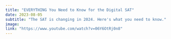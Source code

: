 ```yaml
---
title: "EVERYTHING You Need to Know for the Digital SAT"
date: 2023-08-05
subtitle: "The SAT is changing in 2024. Here's what you need to know."
image: 
link: "https://www.youtube.com/watch?v=06Y6OtRj0n8"
---
```



